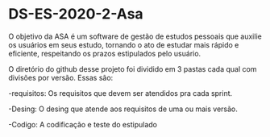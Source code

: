 # DS-ES-2020-2-Asa
O objetivo da ASA é um software de gestão de estudos pessoais que auxilie os usuários em seus estudo, tornando o ato de estudar mais rápido e eficiente, respeitando os prazos estipulados pelo usuário.

O diretório do github desse projeto foi dividido em 3 pastas cada qual com divisões por versão. Essas são:

  -requisitos: Os requisitos que devem ser atendidos pra cada sprint.
  
  
  -Desing: O desing que atende aos requisitos de uma ou mais versão.
  
  
  -Codigo: A codificação e teste do estipulado
